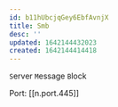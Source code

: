 ```yaml
---
id: b11hUbcjqGey6EbfAvnjX
title: Smb
desc: ''
updated: 1642144432023
created: 1642144414418
---
```


`S`erver `M`essage `B`lock

Port: [[n.port.445]]
